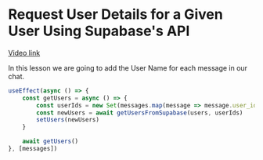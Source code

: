 # Request User Details for a Given User Using Supabase's API

[Video link](https://www.egghead.io/lessons/supabase-request-user-details-for-a-given-user-using-supabase-s-api?pl=supabase-84e58958)

<TimeStamp start="0:01" end="0:06">

In this lesson we are going to add the User Name for each message in our chat. 

</TimeStamp>

<TimeStamp start="2:00" end="2:20">

```jsx
useEffect(async () => {
    const getUsers = async () => {
        const userIds = new Set(messages.map(message => message.user_id))
        const newUsers = await getUsersFromSupabase(users, userIds)
        setUsers(newUsers)
    }

    await getUsers()
}, [messages])
```

</TimeStamp>


